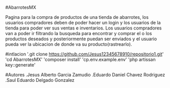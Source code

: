 #AbarrotesMX

Pagina para la compra de productos de una tienda de abarrotes, los usuarios compradores deben de poder hacer un login y los usuarios de la tienda para poder ver sus ventas e inventarios.
Los usuarios compradores van a poder ir filtrando la busqueda para encontrar y comprar el o los productos deseados y posteriormente puedan ser enviados y el usuario pueda ver la ubicacion de donde va su producto(rastrearlo).

#intlacion
'.git clone https://github.com/Jesus12345678910/repositorio1.git'
'cd AbarrotesMX'
'composer install'
'cp.env.example.env'
'php artissan key::generate'

#Autores
.Jesus Alberto Garcia Zamudio
.Eduardo Daniel Chavez Rodriguez
.Saul Eduardo Delgado Gonzalez
